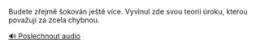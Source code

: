 
Budete zřejmě šokován ještě více. Vyvinul zde svou teorii úroku, kterou považuji za zcela chybnou.

[🔊 Poslechnout audio](/data/7-paragraphs/audio/chapter_175/para_002-Budete-zejm-okovn-jet-vce-Vyvinul-zde-svou.mp3)

